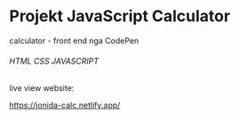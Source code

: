 <h1>Projekt JavaScript Calculator</h1>

<p>calculator - front end nga CodePen</p>

<h6> HTML CSS JAVASCRIPT</h6>

live view website:

https://jonida-calc.netlify.app/
